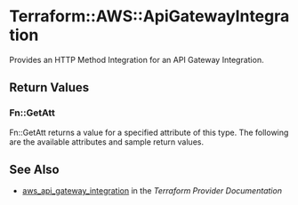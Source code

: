 # Terraform::AWS::ApiGatewayIntegration

Provides an HTTP Method Integration for an API Gateway Integration.

## Return Values

### Fn::GetAtt

Fn::GetAtt returns a value for a specified attribute of this type. The following are the available attributes and sample return values.

## See Also

* [aws_api_gateway_integration](https://www.terraform.io/docs/providers/aws/r/api_gateway_integration.html) in the _Terraform Provider Documentation_